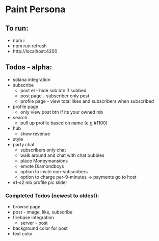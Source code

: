 # Paint Persona

## To run:
* npm i
* npm run refresh
* http://localhost:4200

## Todos - alpha:
* solana integration
* subscribe
  * post el - hide sub btn if subbed
  * post page - subscriber only post
  * profile page - view total likes and subscribers when subscribed
* profile page
  * only view post btn if its your owned mb
* search
  * pull up profile based on name (e.g #1100)
* hub
  * show revenue
* style
* party chat
  * subscribers only chat
  * walk around and chat with chat bubbles
  * place Moneymansions
  * emote Diamondboys
  * option to invite non-subscribers
  * option to charge per-9-minutes -> payments go to host
* s1-s2 mb profile pic slider

### Completed Todos (newest to oldest):
* browse page
* post - image, like, subscribe
* firebase integration
  * server - post
* background color for post
* text color
